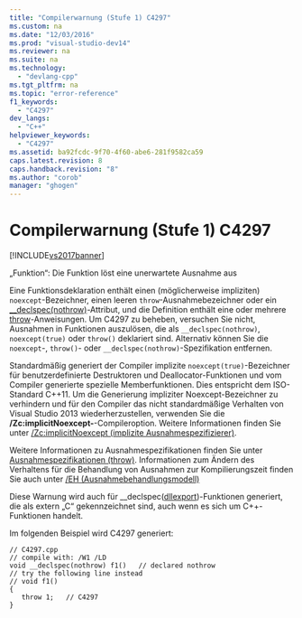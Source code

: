 ```yaml
---
title: "Compilerwarnung (Stufe 1) C4297"
ms.custom: na
ms.date: "12/03/2016"
ms.prod: "visual-studio-dev14"
ms.reviewer: na
ms.suite: na
ms.technology: 
  - "devlang-cpp"
ms.tgt_pltfrm: na
ms.topic: "error-reference"
f1_keywords: 
  - "C4297"
dev_langs: 
  - "C++"
helpviewer_keywords: 
  - "C4297"
ms.assetid: ba92fcdc-9f70-4f60-abe6-281f9582ca59
caps.latest.revision: 8
caps.handback.revision: "8"
ms.author: "corob"
manager: "ghogen"
---
```

# Compilerwarnung (Stufe 1) C4297
[!INCLUDE[vs2017banner](../../assembler/inline/includes/vs2017banner.md)]

„Funktion“: Die Funktion löst eine unerwartete Ausnahme aus  
  
 Eine Funktionsdeklaration enthält einen \(möglicherweise impliziten\) `noexcept`\-Bezeichner, einen leeren `throw`\-Ausnahmebezeichner oder ein [\_\_declspec\(nothrow\)](../../cpp/nothrow-cpp.md)\-Attribut, und die Definition enthält eine oder mehrere [throw](../../cpp/try-throw-and-catch-statements-cpp.md)\-Anweisungen.  Um C4297 zu beheben, versuchen Sie nicht, Ausnahmen in Funktionen auszulösen, die als `__declspec(nothrow)`, `noexcept(true)` oder `throw()` deklariert sind.  Alternativ können Sie die `noexcept`\-, `throw()`\- oder `__declspec(nothrow)`\-Spezifikation entfernen.  
  
 Standardmäßig generiert der Compiler implizite `noexcept(true)`\-Bezeichner für benutzerdefinierte Destruktoren und Deallocator\-Funktionen und vom Compiler generierte spezielle Memberfunktionen.  Dies entspricht dem ISO\-Standard C\+\+11.  Um die Generierung impliziter Noexcept\-Bezeichner zu verhindern und für den Compiler das nicht standardmäßige Verhalten von Visual Studio 2013 wiederherzustellen, verwenden Sie die **\/Zc:implicitNoexcept\-**\-Compileroption.  Weitere Informationen finden Sie unter [\/Zc:implicitNoexcept \(implizite Ausnahmespezifizierer\)](../../build/reference/zc-implicitnoexcept-implicit-exception-specifiers.md).  
  
 Weitere Informationen zu Ausnahmespezifikationen finden Sie unter [Ausnahmespezifikationen \(throw\)](../../cpp/exception-specifications-throw-cpp.md).  Informationen zum Ändern des Verhaltens für die Behandlung von Ausnahmen zur Kompilierungszeit finden Sie auch unter [\/EH \(Ausnahmebehandlungsmodell\)](../../build/reference/eh-exception-handling-model.md)  
  
 Diese Warnung wird auch für \_\_declspec\([dllexport](../../cpp/dllexport-dllimport.md)\)\-Funktionen generiert, die als extern „C“ gekennzeichnet sind, auch wenn es sich um C\+\+\-Funktionen handelt.  
  
 Im folgenden Beispiel wird C4297 generiert:  
  
```  
// C4297.cpp  
// compile with: /W1 /LD  
void __declspec(nothrow) f1()   // declared nothrow  
// try the following line instead  
// void f1()  
{  
   throw 1;   // C4297  
}  
```